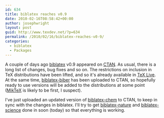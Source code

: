 ```yaml
---
id: 634
title: biblatex reaches v0.9
date: 2010-02-16T08:58:42+00:00
author: josephwright
layout: post
guid: http://www.texdev.net/?p=634
permalink: /2010/02/16/biblatex-reaches-v0-9/
categories:
  - biblatex
  - Packages
---
```

A couple of days ago [biblatex](http://ctan.org/pkg/biblatex) v0.9 appeared on [CTAN](http://www.ctan.org/). As usual, there is a long list of changes, bug fixes and so on. The restrictions on inclusion in TeX distributions have been lifted, and so it's already available in [TeX Live](http://www.tug.org/texlive/). At the same time, [biblatex-biber](http://biblatex-biber.sourceforge.net/) has been uploaded to CTAN, so hopefully ready to use versions will be added to the distributions at some point ([MikTeX](http://www.miktex.org/) is likely to be first, I suspect).

I've just uploaded an updated version of [biblatex-chem](http://ctan.org/pkg/biblatex-chem) to CTAN, to keep in sync with the changes in biblatex. I'll try to get [biblatex-nature](http://ctan.org/pkg/biblatex-nature) and [biblatex-science](http://ctan.org/pkg/biblatex-science) done in soon (today) so that everything is working.
